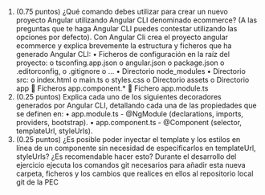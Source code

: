 1. (0.75 puntos) ¿Qué comando debes utilizar para crear un nuevo proyecto Angular
utilizando Angular CLI denominado ecommerce? (A las preguntas que te haga
Angular CLI puedes contestar utilizando las opciones por defecto).
Con Angular Cli crea el proyecto angular ecommerce y explica brevemente la
estructura y ficheros que ha generado Angular CLI:
• Ficheros de configuración en la raíz del proyecto:
o tsconfing.app.json
o angular.json
o package.json
o .editorconfig,
o .gitignore
o ...
• Directorio node_modules
• Directorio src:
o index.html
o main.ts
o styles.css
o Directorio assets
o Directorio app
 Ficheros app.component.*
 Fichero app.module.ts
2. (0.25 puntos) Explica cada uno de los siguientes decoradores generados por
Angular CLI, detallando cada una de las propiedades que se definen en:
• app.module.ts - @NgModule (declarations, imports,
providers, bootstrap).
• app.component.ts - @Component (selector, templateUrl,
styleUrls).
3. (0.25 puntos) ¿Es posible poder inyectar el template y los estilos en línea de un
componente sin necesidad de especificarlos en templateUrl, styleUrls?
¿Es recomendable hacer esto?
Durante el desarrollo del ejercicio ejecuta los comandos git necesarios para añadir esta
nueva carpeta, ficheros y los cambios que realices en ellos al repositorio local git de la
PEC